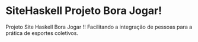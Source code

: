 # SiteHaskell Projeto Bora Jogar!
Projeto Site Haskell Bora Jogar !!
Facilitando a integração de pessoas para a prática de esportes coletivos.
